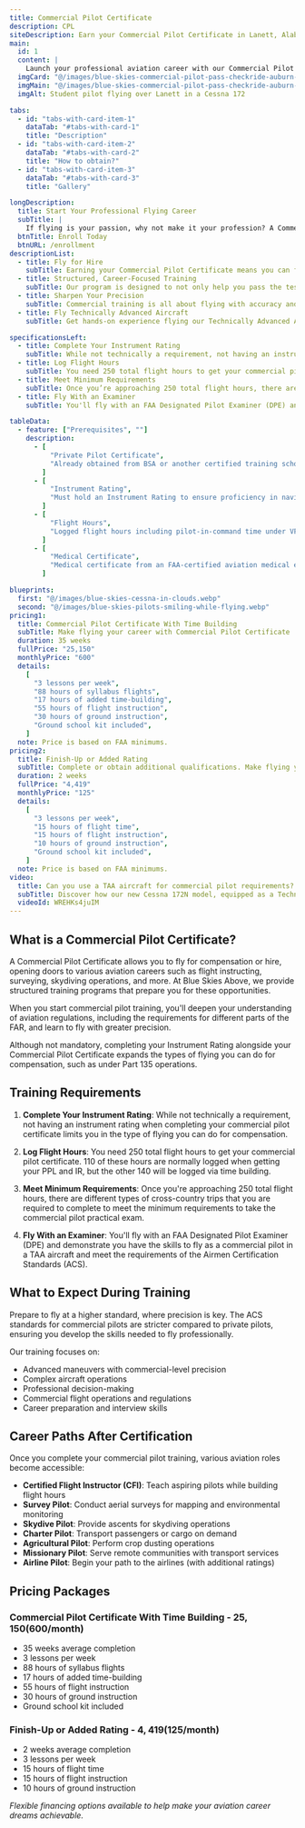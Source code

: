 ```yaml
---
title: Commercial Pilot Certificate
description: CPL
siteDescription: Earn your Commercial Pilot Certificate in Lanett, Alabama with Blue Skies Above. Get hands-on training in Technically Advanced Aircraft and prepare for a rewarding career flying professionally. Financing available.
main:
  id: 1
  content: |
    Launch your professional aviation career with our Commercial Pilot Certificate training in Lanett, Alabama - the gateway to getting paid to fly.
  imgCard: "@/images/blue-skies-commercial-pilot-pass-checkride-auburn-columbus.webp"
  imgMain: "@/images/blue-skies-commercial-pilot-pass-checkride-auburn-columbus.webp"
  imgAlt: Student pilot flying over Lanett in a Cessna 172

tabs:
  - id: "tabs-with-card-item-1"
    dataTab: "#tabs-with-card-1"
    title: "Description"
  - id: "tabs-with-card-item-2"
    dataTab: "#tabs-with-card-2"
    title: "How to obtain?"
  - id: "tabs-with-card-item-3"
    dataTab: "#tabs-with-card-3"
    title: "Gallery"

longDescription:
  title: Start Your Professional Flying Career
  subTitle: |
    If flying is your passion, why not make it your profession? A Commercial Pilot Certificate is your gateway to turning your flight experience into a rewarding career. Whether you're aiming to become a flight instructor, charter pilot, or pursue specialized aviation roles, this certificate is the next major milestone on your journey. At Blue Skies Above, we guide you through advanced training designed to refine your precision, decision-making, and professionalism in the cockpit. Ready to fly for a living? Enroll today and take the next step toward your career in aviation.
  btnTitle: Enroll Today
  btnURL: /enrollment
descriptionList:
  - title: Fly for Hire
    subTitle: Earning your Commercial Pilot Certificate means you can finally get paid to fly. This opens up exciting aviation career paths such as flight instructing, aerial surveying, skydiving operations, banner towing, and more. It’s your next big step toward making aviation your profession.
  - title: Structured, Career-Focused Training
    subTitle: Our program is designed to not only help you pass the test but prepare you for a career in aviation. With a proven syllabus, experienced instructors, and dedicated career support, we’ll guide you every step of the way , whether you're pursuing a job as a CFI or working toward the airlines
  - title: Sharpen Your Precision
    subTitle: Commercial training is all about flying with accuracy and control. You'll master advanced maneuvers, refine your stick-and-rudder skills, and build confidence flying to strict FAA standards. We’ll help you develop the professionalism and decision-making ability that employers look for.
  - title: Fly Technically Advanced Aircraft
    subTitle: Get hands-on experience flying our Technically Advanced Aircraft (TAA), like the Cessna 172 with G1000 avionics. Training in these modern aircraft ensures you're familiar with the systems and procedures you'll encounter in real-world commercial flying and Part 135 operations.

specificationsLeft:
  - title: Complete Your Instrument Rating
    subTitle: While not technically a requirement, not having an instrument rating when completing you commercial pilot certificate limits you in the type of flying you can do for compensation.
  - title: Log Flight Hours
    subTitle: You need 250 total flight hours to get your commercial pilot certificate. 110 of these hours are normally logged when getting your PPL and IR, but the other 140 will be logged via time building.
  - title: Meet Minimum Requirements
    subTitle: Once you’re approaching 250 total flight hours, there are different types of cross-country trips that you are required to complete to meet the minimum requirements to take the commercial pilot practical exam.
  - title: Fly With an Examiner
    subTitle: You'll fly with an FAA Designated Pilot Examiner (DPE) and demonstrate you have the skills to fly as a commercial pilot in a TAA aircraft and meet the requirements of the Airmen Certification Standards (ACS).

tableData:
  - feature: ["Prerequisites", ""]
    description:
      - [
          "Private Pilot Certificate",
          "Already obtained from BSA or another certified training school",
        ]
      - [
          "Instrument Rating",
          "Must hold an Instrument Rating to ensure proficiency in navigating under IFR",
        ]
      - [
          "Flight Hours",
          "Logged flight hours including pilot-in-command time under VFR and IFR conditions.",
        ]
      - [
          "Medical Certificate",
          "Medical certificate from an FAA-certified aviation medical examiner.",
        ]

blueprints:
  first: "@/images/blue-skies-cessna-in-clouds.webp"
  second: "@/images/blue-skies-pilots-smiling-while-flying.webp"
pricing1:
  title: Commercial Pilot Certificate With Time Building
  subTitle: Make flying your career with Commercial Pilot Certificate
  duration: 35 weeks
  fullPrice: "25,150"
  monthlyPrice: "600"
  details:
    [
      "3 lessons per week",
      "88 hours of syllabus flights",
      "17 hours of added time-building",
      "55 hours of flight instruction",
      "30 hours of ground instruction",
      "Ground school kit included",
    ]
  note: Price is based on FAA minimums.
pricing2:
  title: Finish-Up or Added Rating
  subTitle: Complete or obtain additional qualifications. Make flying your career.
  duration: 2 weeks
  fullPrice: "4,419"
  monthlyPrice: "125"
  details:
    [
      "3 lessons per week",
      "15 hours of flight time",
      "15 hours of flight instruction",
      "10 hours of ground instruction",
      "Ground school kit included",
    ]
  note: Price is based on FAA minimums.
video:
  title: Can you use a TAA aircraft for commercial pilot requirements?
  subTitle: Discover how our new Cessna 172N model, equipped as a Technically Advanced Aircraft (TAA), can help you efficiently build flight hours while meeting the necessary requirements for your commercial pilot certificate. Watch the video to learn more!
  videoId: WREHKs4juIM
---
```


## What is a Commercial Pilot Certificate?

A Commercial Pilot Certificate allows you to fly for compensation or hire, opening doors to various aviation careers such as flight instructing, surveying, skydiving operations, and more. At Blue Skies Above, we provide structured training programs that prepare you for these opportunities.

When you start commercial pilot training, you'll deepen your understanding of aviation regulations, including the requirements for different parts of the FAR, and learn to fly with greater precision.

Although not mandatory, completing your Instrument Rating alongside your Commercial Pilot Certificate expands the types of flying you can do for compensation, such as under Part 135 operations.

## Training Requirements

1. **Complete Your Instrument Rating**: While not technically a requirement, not having an instrument rating when completing your commercial pilot certificate limits you in the type of flying you can do for compensation.

2. **Log Flight Hours**: You need 250 total flight hours to get your commercial pilot certificate. 110 of these hours are normally logged when getting your PPL and IR, but the other 140 will be logged via time building.

3. **Meet Minimum Requirements**: Once you're approaching 250 total flight hours, there are different types of cross-country trips that you are required to complete to meet the minimum requirements to take the commercial pilot practical exam.

4. **Fly With an Examiner**: You'll fly with an FAA Designated Pilot Examiner (DPE) and demonstrate you have the skills to fly as a commercial pilot in a TAA aircraft and meet the requirements of the Airmen Certification Standards (ACS).

## What to Expect During Training

Prepare to fly at a higher standard, where precision is key. The ACS standards for commercial pilots are stricter compared to private pilots, ensuring you develop the skills needed to fly professionally.

Our training focuses on:

- Advanced maneuvers with commercial-level precision
- Complex aircraft operations
- Professional decision-making
- Commercial flight operations and regulations
- Career preparation and interview skills

## Career Paths After Certification

Once you complete your commercial pilot training, various aviation roles become accessible:

- **Certified Flight Instructor (CFI)**: Teach aspiring pilots while building flight hours
- **Survey Pilot**: Conduct aerial surveys for mapping and environmental monitoring
- **Skydive Pilot**: Provide ascents for skydiving operations
- **Charter Pilot**: Transport passengers or cargo on demand
- **Agricultural Pilot**: Perform crop dusting operations
- **Missionary Pilot**: Serve remote communities with transport services
- **Airline Pilot**: Begin your path to the airlines (with additional ratings)

## Pricing Packages

### Commercial Pilot Certificate With Time Building - $25,150 ($600/month)

- 35 weeks average completion
- 3 lessons per week
- 88 hours of syllabus flights
- 17 hours of added time-building
- 55 hours of flight instruction
- 30 hours of ground instruction
- Ground school kit included

### Finish-Up or Added Rating - $4,419 ($125/month)

- 2 weeks average completion
- 3 lessons per week
- 15 hours of flight time
- 15 hours of flight instruction
- 10 hours of ground instruction

_Flexible financing options available to help make your aviation career dreams achievable._
